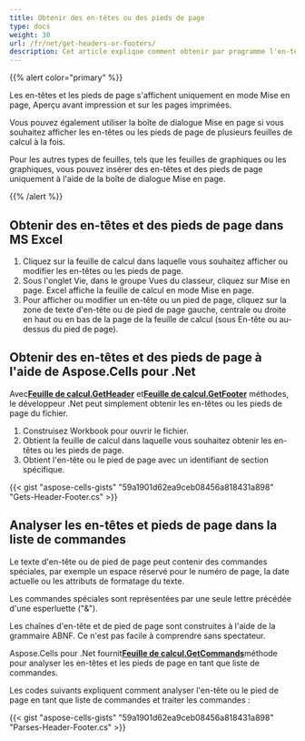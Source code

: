 ```yaml
---
title: Obtenir des en-têtes ou des pieds de page
type: docs
weight: 30
url: /fr/net/get-headers-or-footers/
description: Cet article explique comment obtenir par programme l'en-tête et les pieds de page à partir de fichiers Excel ou OpenOffice à l'aide de la bibliothèque C# API ou .NET.
---
```

{{% alert color="primary" %}}

 Les en-têtes et les pieds de page s'affichent uniquement en mode Mise en page, Aperçu avant impression et sur les pages imprimées.

 Vous pouvez également utiliser la boîte de dialogue Mise en page si vous souhaitez afficher les en-têtes ou les pieds de page de plusieurs feuilles de calcul à la fois.

Pour les autres types de feuilles, tels que les feuilles de graphiques ou les graphiques, vous pouvez insérer des en-têtes et des pieds de page uniquement à l'aide de la boîte de dialogue Mise en page.

{{% /alert %}}

##  **Obtenir des en-têtes et des pieds de page dans MS Excel**
1. Cliquez sur la feuille de calcul dans laquelle vous souhaitez afficher ou modifier les en-têtes ou les pieds de page.
2. Sous l'onglet Vie, dans le groupe Vues du classeur, cliquez sur Mise en page.
Excel affiche la feuille de calcul en mode Mise en page.
3. Pour afficher ou modifier un en-tête ou un pied de page, cliquez sur la zone de texte d'en-tête ou de pied de page gauche, centrale ou droite en haut ou en bas de la page de la feuille de calcul (sous En-tête ou au-dessus du pied de page).


##  **Obtenir des en-têtes et des pieds de page à l'aide de Aspose.Cells pour .Net**
 Avec[**Feuille de calcul.GetHeader**](https://reference.aspose.com/cells/net/aspose.cells/worksheet/GetHeader/) et[**Feuille de calcul.GetFooter**](https://reference.aspose.com/cells/net/aspose.cells/worksheet/GetFooter/) méthodes, le développeur .Net peut simplement obtenir les en-têtes ou les pieds de page du fichier.

1. Construisez Workbook pour ouvrir le fichier.
2. Obtient la feuille de calcul dans laquelle vous souhaitez obtenir les en-têtes ou les pieds de page.
3. Obtient l'en-tête ou le pied de page avec un identifiant de section spécifique.

{{< gist "aspose-cells-gists" "59a1901d62ea9ceb08456a818431a898" "Gets-Header-Footer.cs" >}}

##  **Analyser les en-têtes et pieds de page dans la liste de commandes**
Le texte d'en-tête ou de pied de page peut contenir des commandes spéciales, par exemple un espace réservé pour le numéro de page, la date actuelle ou les attributs de formatage du texte.

Les commandes spéciales sont représentées par une seule lettre précédée d'une esperluette ("&").

Les chaînes d'en-tête et de pied de page sont construites à l'aide de la grammaire ABNF. Ce n'est pas facile à comprendre sans spectateur.

 Aspose.Cells pour .Net fournit[**Feuille de calcul.GetCommands**](https://reference.aspose.com/cells/net/aspose.cells/worksheet/GetCommands/)méthode pour analyser les en-têtes et les pieds de page en tant que liste de commandes.

Les codes suivants expliquent comment analyser l'en-tête ou le pied de page en tant que liste de commandes et traiter les commandes :

{{< gist "aspose-cells-gists" "59a1901d62ea9ceb08456a818431a898" "Parses-Header-Footer.cs" >}}
